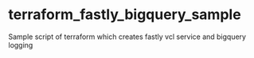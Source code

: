 # terraform_fastly_bigquery_sample
Sample script of terraform which creates fastly vcl service and bigquery logging

